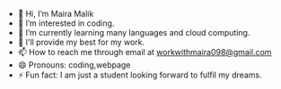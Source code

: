 - 👋 Hi, I’m Maira Malik
- 👀 I’m interested in coding.
- 🌱 I’m currently learning many languages and cloud computing.
- 💞️ I'll provide my best for my work.
- 📫 How to reach me through email at workwithmaira098@gmail.com
- 😄 Pronouns: coding,webpage
- ⚡ Fun fact: I am just a student looking forward to fulfil my dreams.

<!---
Maira098/Maira098 is a ✨ special ✨ repository because its `README.md` (this file) appears on your GitHub profile.
You can click the Preview link to take a look at your changes.
--->
